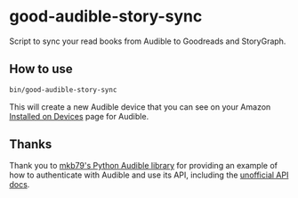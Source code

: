 # good-audible-story-sync

Script to sync your read books from Audible to Goodreads and StoryGraph.

## How to use

```sh
bin/good-audible-story-sync
```

This will create a new Audible device that you can see on your Amazon [Installed on Devices](https://www.amazon.com/hz/mycd/digital-console/devicedetails?deviceFamily=AUDIBLE_APP) page for Audible.

## Thanks

Thank you to [mkb79's Python Audible library](https://github.com/mkb79/Audible) for providing an example of how to authenticate with Audible and use its API, including the [unofficial API docs](https://audible.readthedocs.io/en/master/misc/external_api.html).
